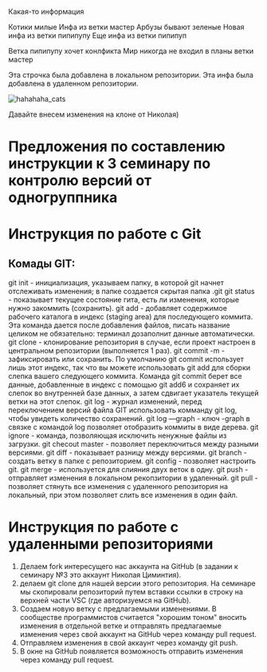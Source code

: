 Какая-то информация 

Котики милые 
Инфа из ветки мастер
Арбузы бывают зеленые
Новая инфа из ветки пипипупу
Еще инфа из ветки пипипуп

Ветка пипипупу хочет конлфикта 
Мир никогда не входил в планы ветки мастер 

Эта строчка была добавлена в локальном репозитории. 
Эта инфа была добавлена в удаленном репозитории.


![hahahaha_cats](https://media.discordapp.net/attachments/578221595194294335/1047486691696447558/unknown.png?width=477&height=473)

Давайте внесем изменения на клоне от Николая)

# Предложения по составлению инструкции к 3 семинару по контролю версий от одногруппника
# Инструкция по работе с Git
## Комады GIT:
git init - инициализация, указываем папку, в которой git начнет отслеживать изменения; в папке создается скрытая папка .git
git status - показывает текущее состояние гита, есть ли изменения, которые нужно закоммить (сохранить).
git add - добавляет содержимое рабочего каталога в индекс (staging area) для последующего коммита. Эта команда дается после добавления файлов, писать название целиком не обязательно: терминал дозаполнит данные автоматически.
git clone - клонирование репозитория в случае, если проект настроен в центральном репозитории (выполняется 1 раз).
git commit -m - зафиксировать или сохранить. По умолчанию git сommit использует лишь этот индекс, так что вы можете использовать git add для сборки слепка вашего следующего коммита. Команда git commit берет все данные, добавленные в индекс с помощью git add6 и сохраняет их слепок во внутренней базе данных, а затем сдвигает указатель текущей ветки на этот слепок.
git log - журнал изменений, перед переключением версий файла GIT использовать комманду git log, чтобы увидеть количество сохранений.
git log —graph - ключ -graph в связке с командой log позволяет отобразить коммиты в виде дерева.
git ignore - команда, позволяющая исключить ненужные файлы из загрузки.
git checout master - позволяет переключиться между разными версиями.
git diff - показывает разницу между версиями.
git branch - создать ветку в папке с репозиторием.
git config - позволяет настроить git.
git merge - используется для слияния двух веток в одну.
git push - отправляет изменения в локальном рекопзитории в удаленный.
git pull - позволяет стянуть все изменения с удаленного репозитория на локальный, при этом позволяет слить все изменения в один файл.

# Инструкция по работе с удаленными репозиториями
1. Делаем fork интересущего нас аккаунта на GitHub (в задании к семинару №3 это аккаунт Николая Циминтия).
2. делаем git clone для нашей версии этого репозитория. На семинаре мы скопировали репозиторий путем вставки ссылки в строку на верхней части VSC (где авторизуемся на GitHub).
3. Создаем новую ветку с предлагаемыми изменениями. В сообществе программистов считается "хорошим тоном" вносить изменения в отдельной ветке и отправлять предлагаемые изменения через свой аккаунт на GitHub через команду pull request.
4. Отправляем изменения в свой аккаунт через команду git push.
5. В окне на GitHub появляется возможность отправить изменения через команду pull request.
